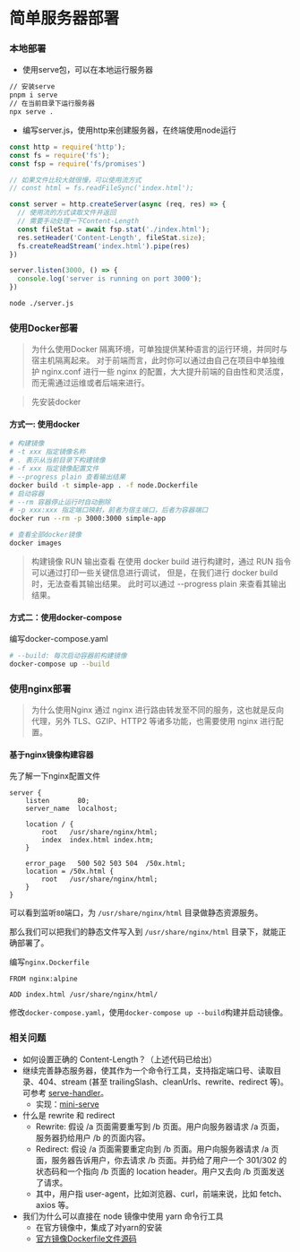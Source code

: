 # 简单服务器部署

### 本地部署

- 使用serve包，可以在本地运行服务器
```bash
// 安装serve
pnpm i serve
// 在当前目录下运行服务器
npx serve .
```
- 编写server.js，使用http来创建服务器，在终端使用node运行

```js
const http = require('http');
const fs = require('fs');
const fsp = require('fs/promises')

// 如果文件比较大就很慢，可以使用流方式
// const html = fs.readFileSync('index.html');

const server = http.createServer(async (req, res) => {
  // 使用流的方式读取文件并返回
  // 需要手动处理一下Content-Length
  const fileStat = await fsp.stat('./index.html');
  res.setHeader('Content-Length', fileStat.size);
  fs.createReadStream('index.html').pipe(res)
})

server.listen(3000, () => {
  console.log('server is running on port 3000');
})
```

```bash
node ./server.js
```

### 使用Docker部署

> 为什么使用Docker
> 隔离环境，可单独提供某种语言的运行环境，并同时与宿主机隔离起来。
> 对于前端而言，此时你可以通过由自己在项目中单独维护 nginx.conf 进行一些 nginx 的配置，大大提升前端的自由性和灵活度，而无需通过运维或者后端来进行。

> 先安装docker

#### 方式一: 使用docker

```bash
# 构建镜像
# -t xxx 指定镜像名称
# . 表示从当前目录下构建镜像
# -f xxx 指定镜像配置文件
# --progress plain 查看输出结果
docker build -t simple-app . -f node.Dockerfile
# 启动容器
# --rm 容器停止运行时自动删除
# -p xxx:xxx 指定端口映射，前者为宿主端口，后者为容器端口
docker run --rm -p 3000:3000 simple-app

# 查看全部docker镜像
docker images
```

> 构建镜像 RUN 输出查看
> 在使用 docker build 进行构建时，通过 RUN 指令可以通过打印一些关键信息进行调试，
> 但是，在我们进行 docker build 时，无法查看其输出结果。
> 此时可以通过 --progress plain 来查看其输出结果。

#### 方式二：使用docker-compose

编写docker-compose.yaml

```bash
# --build: 每次启动容器前构建镜像
docker-compose up --build
```

### 使用nginx部署

> 为什么使用Nginx
> 通过 nginx 进行路由转发至不同的服务，这也就是反向代理，另外 TLS、GZIP、HTTP2 等诸多功能，也需要使用 nginx 进行配置。

#### 基于nginx镜像构建容器

先了解一下nginx配置文件

```
server {
    listen       80;
    server_name  localhost;

    location / {
        root   /usr/share/nginx/html;
        index  index.html index.htm;
    }

    error_page   500 502 503 504  /50x.html;
    location = /50x.html {
        root   /usr/share/nginx/html;
    }
}
```

可以看到监听`80`端口，为 `/usr/share/nginx/html` 目录做静态资源服务。

那么我们可以把我们的静态文件写入到 `/usr/share/nginx/html` 目录下，就能正确部署了。

编写`nginx.Dockerfile`

```
FROM nginx:alpine

ADD index.html /usr/share/nginx/html/
```

修改`docker-compose.yaml`，使用`docker-compose up --build`构建并启动镜像。

### 相关问题

- 如何设置正确的 Content-Length？（上述代码已给出）
- 继续完善静态服务器，使其作为一个命令行工具，支持指定端口号、读取目录、404、stream (甚至 trailingSlash、cleanUrls、rewrite、redirect 等)。可参考 [serve-handler](https://github.com/vercel/serve-handler)。
  - 实现：[mini-serve](https://github.com/Merlin218/simple-deploy/tree/master/mini-serve)
- 什么是 rewrite 和 redirect
  - Rewrite: 假设 /a 页面需要重写到 /b 页面。用户向服务器请求 /a 页面，服务器扔给用户 /b 的页面内容。
  - Redirect: 假设 /a 页面需要重定向到 /b 页面。用户向服务器请求 /a 页面，服务器告诉用户，你去请求 /b 页面。并扔给了用户一个 301/302 的状态码和一个指向 /b 页面的 location header。用户又去向 /b 页面发送了请求。
  - 其中，用户指 user-agent，比如浏览器、curl，前端来说，比如 fetch、axios 等。
- 我们为什么可以直接在 node 镜像中使用 yarn 命令行工具
  - 在官方镜像中，集成了对yarn的安装
  - [官方镜像Dockerfile文件源码](https://github.com/nodejs/docker-node/blob/90065897cdca681a20c3383f28b436bc2434928f/18/alpine3.15/Dockerfile)

